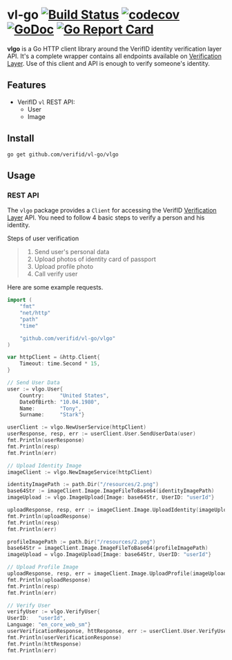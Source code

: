 # vl-go [![Build Status](https://travis-ci.org/verifid/vl-go.svg?branch=master)](https://travis-ci.org/verifid/vl-go) [![codecov](https://codecov.io/gh/verifid/vl-go/branch/master/graph/badge.svg)](https://codecov.io/gh/verifid/vl-go) [![GoDoc](https://godoc.org/github.com/verifid/vl-go/vlgo?status.svg)](https://godoc.org/github.com/verifid/vl-go/vlgo) [![Go Report Card](https://goreportcard.com/badge/verifid/vl-go)](https://goreportcard.com/report/verifid/vl-go)


**vlgo** is a Go HTTP client library around the VerifID identity verification layer API. It's a complete wrapper contains all endpoints available on [Verification Layer](https://github.com/verifid/vl). Use of this client and API
is enough to verify someone's identity.

## Features

* VerifID `vl` REST API:
    * User
    * Image

## Install

    go get github.com/verifid/vl-go/vlgo

## Usage

### REST API

The `vlgo` package provides a `Client` for accessing the VerifID [Verification Layer](https://github.com/verifid/vl) API. You need to follow 4 basic steps to verify a person and his identity.

Steps of user verification

> 1. Send user's personal data
> 2. Upload photos of identity card of passport
> 3. Upload profile photo
> 4. Call verify user

Here are some example requests.

```go
import (
	"fmt"
	"net/http"
	"path"
	"time"

	"github.com/verifid/vl-go/vlgo"
)

var httpClient = &http.Client{
    Timeout: time.Second * 15,
}

// Send User Data
user := vlgo.User{
    Country:     "United States",
    DateOfBirth: "10.04.1980",
    Name:        "Tony",
    Surname:     "Stark"}

userClient := vlgo.NewUserService(httpClient)
userResponse, resp, err := userClient.User.SendUserData(user)
fmt.Println(userResponse)
fmt.Println(resp)
fmt.Println(err)

// Upload Identity Image
imageClient := vlgo.NewImageService(httpClient)

identityImagePath := path.Dir("/resources/2.png")
base64Str := imageClient.Image.ImageFileToBase64(identityImagePath)
imageUpload := vlgo.ImageUpload{Image: base64Str, UserID: "userId"}

uploadResponse, resp, err := imageClient.Image.UploadIdentity(imageUpload)
fmt.Println(uploadResponse)
fmt.Println(resp)
fmt.Println(err)

profileImagePath := path.Dir("/resources/2.png")
base64Str = imageClient.Image.ImageFileToBase64(profileImagePath)
imageUpload = vlgo.ImageUpload{Image: base64Str, UserID: "userId"}

// Upload Profile Image
uploadResponse, resp, err = imageClient.Image.UploadProfile(imageUpload)
fmt.Println(uploadResponse)
fmt.Println(resp)
fmt.Println(err)

// Verify User
verifyUser := vlgo.VerifyUser{
UserID:   "userId",
Language: "en_core_web_sm"}
userVerificationResponse, httResponse, err := userClient.User.VerifyUser(verifyUser)
fmt.Println(userVerificationResponse)
fmt.Println(httResponse)
fmt.Println(err)
```

